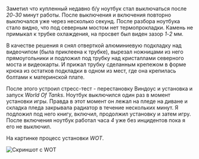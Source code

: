 <!--2019-02-03 20:55:26-->
Заметил что купленный недавно б/у ноутбук стал выключаться после *20*-*30* минут работы. 
После выключения и включения повторно выключался уже через несколько секунд. 
После разбора ноутбука стало видно, что под северным мостом нет термопрокладки. 
Камень не примыкал к трубке охлаждения, на просвет был виден зазор *1*-*2* мм. 

В качестве решения я снял отверткой алюминиевую подкладку над видеочипом (была приклеена к трубке), 
вырезал ножницами из него прямоугольники и подложил под трубку над кристаллами северного моста и видеокарты.
И прижал трубку сделанным крепежом в форме крюка из остатков подкладки в одном из мест, 
где она крепилась болтами к материнской плате.

После этого устроил стресс-тест - перестановку Виндоус и установка и запуск *World Of Tanks*. 
Ноутбук выключился один раз в момент установки игры. 
Правда в этот момент он лежал на пледе на диване и складка пледа закрывала радиатор в течение нескольких минут. 
Я подложил под него книгу, включил, продолжил установку и затем игру. 
После включения ноутбук работал часа *4* уже без инцидентов пока я его не выключил.

На картинке процесс установки *WOT*.

![Скриншот с WOT](https://habrastorage.org/webt/a3/ra/4_/a3ra4_kztvcu1omfveuzzvz6dho.jpeg "WOT.jpeg")